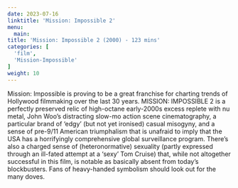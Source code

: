 ```yaml
---
date: 2023-07-16
linktitle: 'Mission: Impossible 2'
menu:
  main:
title: 'Mission: Impossible 2 (2000) - 123 mins'
categories: [
  'film',
  'Mission-Impossible'
]
weight: 10
---
```


Mission: Impossible is proving to be a great franchise for charting trends of Hollywood filmmaking over the last 30 years. MISSION: IMPOSSIBLE 2 is a perfectly preserved relic of high-octane early-2000s excess replete with nu metal, John Woo’s distracting slow-mo action scene cinematography, a particular brand of ‘edgy’ (but not yet ironised) casual misogyny, and a sense of pre-9/11 American triumphalism that is unafraid to imply that the USA has a horrifyingly comprehensive global surveillance program. There’s also a charged sense of (heteronormative) sexuality (partly expressed through an ill-fated attempt at a ‘sexy’ Tom Cruise) that, while not altogether successful in this film, is notable as basically absent from today’s blockbusters. Fans of heavy-handed symbolism should look out for the many doves.

